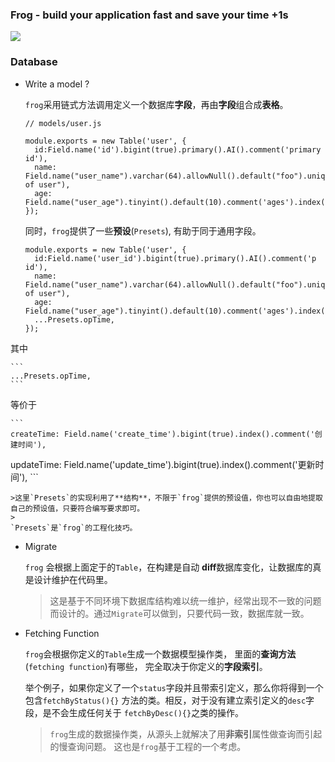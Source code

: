 ### Frog - build your application fast and save your time +1s
![](http://bluestest.oss-cn-shanghai.aliyuncs.com/u=2760800048,436059731&fm=26&gp=0.jpg)
### Database

- Write a model ?

	`frog`采用链式方法调用定义一个数据库**字段**，再由**字段**组合成**表格**。 
	
	```
	// models/user.js
	
	module.exports = new Table('user', {
	  id:Field.name('id').bigint(true).primary().AI().comment('primary id'),
	  name: Field.name("user_name").varchar(64).allowNull().default("foo").uniq('u_a').comment("name of user"),
	  age: Field.name("user_age").tinyint().default(10).comment('ages').index()
	});
	```
	
	同时，`frog`提供了一些**预设**(`Presets`), 有助于同于通用字段。
	
	```
	module.exports = new Table('user', {
	  id:Field.name('user_id').bigint(true).primary().AI().comment('p id'),
	  name: Field.name("user_name").varchar(64).allowNull().default("foo").uniq('u_a').comment("name of user"),
	  age: Field.name("user_age").tinyint().default(10).comment('ages').index(),
	  ...Presets.opTime,
	});

	```
其中
	
	```
	...Presets.opTime,
	```
等价于
	
	```
	createTime: Field.name('create_time').bigint(true).index().comment('创建时间'),
  updateTime: Field.name('update_time').bigint(true).index().comment('更新时间'),
	```
	
	>这里`Presets`的实现利用了**结构**，不限于`frog`提供的预设值，你也可以自由地提取自己的预设值，只要符合编写要求即可。
	>
	`Presets`是`frog`的工程化技巧。
	
- Migrate

	`frog` 会根据上面定于的`Table`，在构建是自动 **diff**数据库变化，让数据库的真是设计维护在代码里。
	> 这是基于不同环境下数据库结构难以统一维护，经常出现不一致的问题而设计的。通过`Migrate`可以做到，只要代码一致，数据库就一致。

- Fetching Function

	`frog`会根据你定义的`Table`生成一个数据模型操作类， 里面的**查询方法**(`fetching function`)有哪些， 完全取决于你定义的**字段索引**。
	
	举个例子，如果你定义了一个`status`字段并且带索引定义，那么你将得到一个包含`fetchByStatus(){}` 方法的类。相反，对于没有建立索引定义的`desc`字段，是不会生成任何关于 `fetchByDesc(){}`之类的操作。
	
	>`frog`生成的数据操作类，从源头上就解决了用**非索引**属性做查询而引起的慢查询问题。
	这也是`frog`基于工程的一个考虑。